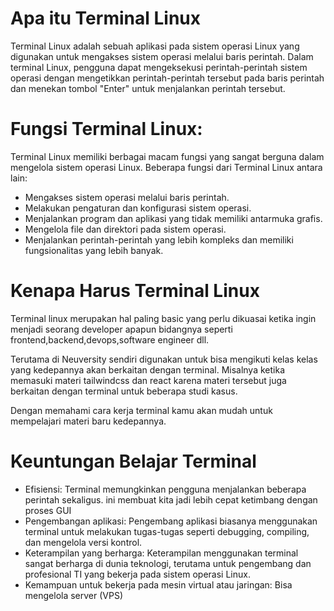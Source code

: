 

# Apa itu Terminal Linux
Terminal Linux adalah sebuah aplikasi pada sistem operasi Linux yang digunakan untuk mengakses sistem operasi melalui baris perintah. Dalam terminal Linux, pengguna dapat mengeksekusi perintah-perintah sistem operasi dengan mengetikkan perintah-perintah tersebut pada baris perintah dan menekan tombol "Enter" untuk menjalankan perintah tersebut.


# Fungsi Terminal Linux:
Terminal Linux memiliki berbagai macam fungsi yang sangat berguna dalam mengelola sistem operasi Linux. Beberapa fungsi dari Terminal Linux antara lain:

-   Mengakses sistem operasi melalui baris perintah.
-   Melakukan pengaturan dan konfigurasi sistem operasi.
-   Menjalankan program dan aplikasi yang tidak memiliki antarmuka grafis.
-   Mengelola file dan direktori pada sistem operasi.
-   Menjalankan perintah-perintah yang lebih kompleks dan memiliki fungsionalitas yang lebih banyak.


# Kenapa Harus Terminal Linux
Terminal linux merupakan hal paling basic yang perlu dikuasai ketika ingin menjadi seorang developer apapun bidangnya seperti frontend,backend,devops,software engineer dll.

Terutama di Neuversity sendiri digunakan untuk bisa mengikuti kelas kelas yang kedepannya akan berkaitan dengan terminal. Misalnya ketika memasuki materi tailwindcss dan react karena materi tersebut juga berkaitan dengan terminal untuk beberapa studi kasus.

Dengan memahami cara kerja terminal kamu akan mudah untuk mempelajari materi baru kedepannya.

# Keuntungan Belajar Terminal
- Efisiensi: Terminal memungkinkan pengguna menjalankan beberapa perintah sekaligus. ini membuat kita jadi lebih cepat ketimbang dengan proses GUI 
- Pengembangan aplikasi: Pengembang aplikasi biasanya menggunakan terminal untuk melakukan tugas-tugas seperti debugging, compiling, dan mengelola versi kontrol.
- Keterampilan yang berharga: Keterampilan menggunakan terminal sangat berharga di dunia teknologi, terutama untuk pengembang dan profesional TI yang bekerja pada sistem operasi Linux.
- Kemampuan untuk bekerja pada mesin virtual atau jaringan: Bisa mengelola server (VPS)